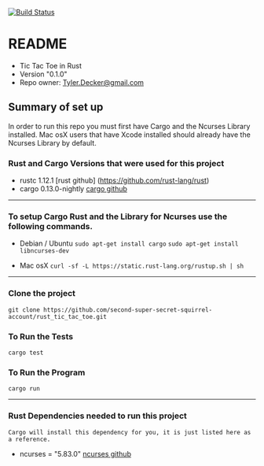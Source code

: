 [![Build Status](https://travis-ci.org/second-super-secret-squirrel-account/rust_tic_tac_toe.svg?branch=master)](https://travis-ci.org/second-super-secret-squirrel-account/rust_tic_tac_toe)

# README #
* Tic Tac Toe in Rust
* Version "0.1.0"
* Repo owner: Tyler.Decker@gmail.com

## Summary of set up ##
  In order to run this repo you must first have Cargo and the Ncurses Library installed.
  Mac osX users that have Xcode installed should already have the Ncurses Library by default.


### Rust and Cargo Versions that were used for this project ###
  * rustc 1.12.1 [rust github] (https://github.com/rust-lang/rust)
  * cargo 0.13.0-nightly [cargo github](https://github.com/rust-lang/cargo)

---

###  To setup Cargo Rust and the Library for Ncurses use the following commands. ###
  * Debian / Ubuntu
  `sudo apt-get install cargo`
  `sudo apt-get install libncurses-dev`

  * Mac osX
  `curl -sf -L https://static.rust-lang.org/rustup.sh | sh`

---

### Clone the project ####
`git clone https://github.com/second-super-secret-squirrel-account/rust_tic_tac_toe.git`

### To Run the Tests ###
`cargo test`

### To Run the Program ###
`cargo run`

---

### Rust Dependencies needed to run this project ###

    Cargo will install this dependency for you, it is just listed here as a reference.

  * ncurses = "5.83.0" [ncurses github](https://github.com/second-super-secret-squirrel-account/ncurses-rs)
